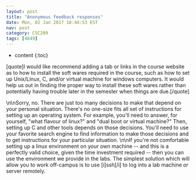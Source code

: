 ```yaml
---
layout: post
title: "Anonymous feedback responses"
date: Mon, 02 Jan 2017 18:44:53 EST
nav: post
category: CSC209
tags: [4649]
---
```


* content
{:toc}

[quote]I would like recommend adding a tab or links in the course website as to how to install the soft wares required in the course, such as how to set up Unix/Linux, C, and/or virtual machine for windows computers. It would help us out in finding the proper way to install these soft wares rather than potentially having trouble later in the semester when things are due.[/quote]
<!-- more -->
<p>\n\nSorry, no. There are just too many decisions to make that depend on your personal situation. There's no one-size fits all set of instructions for setting up an operating system. For example, you'll need to answer, for yourself, "what flavour of linux?" and "dual boot or virtual machine?" Then, setting up C and other tools depends on those decisions. You'll need to use your favorite search engine to find information to make those decisions and to get instructions for your particular situation. \n\nIf you're not comfortable setting up a linux environment on your own machine -- and this is a perfectly valid choice, given the time investment required -- then you can use the environment we provide in the labs. The simplest solution which will allow you to work off-campus is to use [i]ssh[/i] to log into a lab machine or server remotely.</p>
